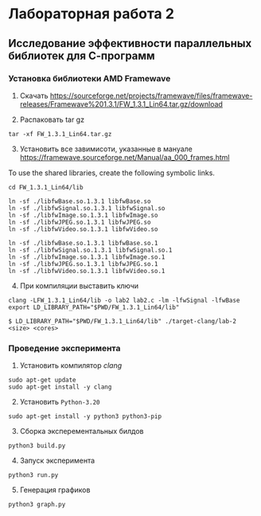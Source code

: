 # Лабораторная работа 2

## Исследование эффективности параллельных библиотек для С-программ

### Установка библиотеки AMD Framewave

1. Скачать https://sourceforge.net/projects/framewave/files/framewave-releases/Framewave%201.3.1/FW_1.3.1_Lin64.tar.gz/download

2. Распаковать tar gz
```
tar -xf FW_1.3.1_Lin64.tar.gz
```

3. Установить все завимисоти, указанные в мануале https://framewave.sourceforge.net/Manual/aa_000_frames.html

To use the shared libraries, create the following symbolic links.
```shell
cd FW_1.3.1_Lin64/lib

ln -sf ./libfwBase.so.1.3.1 libfwBase.so
ln -sf ./libfwSignal.so.1.3.1 libfwSignal.so
ln -sf ./libfwImage.so.1.3.1 libfwImage.so
ln -sf ./libfwJPEG.so.1.3.1 libfwJPEG.so
ln -sf ./libfwVideo.so.1.3.1 libfwVideo.so

ln -sf ./libfwBase.so.1.3.1 libfwBase.so.1
ln -sf ./libfwSignal.so.1.3.1 libfwSignal.so.1
ln -sf ./libfwImage.so.1.3.1 libfwImage.so.1
ln -sf ./libfwJPEG.so.1.3.1 libfwJPEG.so.1
ln -sf ./libfwVideo.so.1.3.1 libfwVideo.so.1
```
4. При компиляции выставить ключи
```shell
clang -LFW_1.3.1_Lin64/lib -o lab2 lab2.c -lm -lfwSignal -lfwBase
export LD_LIBRARY_PATH="$PWD/FW_1.3.1_Lin64/lib"

$ LD_LIBRARY_PATH="$PWD/FW_1.3.1_Lin64/lib" ./target-clang/lab-2 <size> <cores>
```

### Проведение эксперимента

1. Установить компилятор *clang*
```
sudo apt-get update
sudo apt-get install -y clang
```
2. Установить `Python-3.20`
```
sudo apt-get install -y python3 python3-pip
```
3. Сборка эксперементальных билдов
```
python3 build.py
```
4. Запуск эксперимента
```
python3 run.py
```
5. Генерация графиков
```
python3 graph.py
``` 

